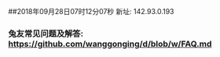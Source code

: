 ##2018年09月28日07时12分07秒 新址: 142.93.0.193
### 兔友常见问题及解答: https://github.com/wanggonging/d/blob/w/FAQ.md
